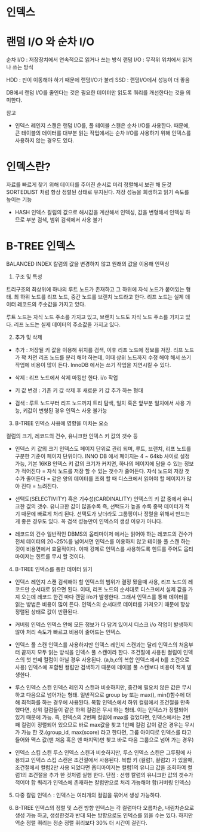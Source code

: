 # 인덱스

# 랜덤 I/O 와 순차 I/O
순차 I/O : 저장장치에서 연속적으로 읽거나 쓰는 방식
랜덤 I/O : 무작위 위치에서 읽거나 쓰는 방식

HDD : 핀이 이동해야 하기 때문에 랜덤I/O가 불리
SSD : 랜덤I/O에서 성능이 더 좋음

DB에서 랜덤 I/O를 줄인다는 것은 필요한 데이터만 읽도록 쿼리를 개선한다는 것을 의미한다.

참고
- 인덱스 레인지 스캔은 랜덤 I/O를, 풀 테이블 스캔은 순차 I/O를 사용한다. 때문에, 큰 테이블의 데이터를 대부분 읽는 작업에서는 순차 I/O를 사용하기 위해 인덱스를 사용하지 않는 경우도 있다.

# 인덱스란?
자료를 빠르게 찾기 위해 데이터를 주어진 순서로 미리 정렬해서 보관 해 둔것
SORTEDLIST 처럼 항상 정렬된 상태로 유지된다.
저장 성능을 희생하고 읽기 속도를 높이는 기능

- HASH 인덱스 
칼럼의 값으로 해시값을 계산해서 인덱싱, 값을 변형해서 인덱싱 하므로 부분 검색, 범위 검색에서 사용 불가

# B-TREE 인덱스
BALANCED INDEX
칼럼의 값을 변경하지 않고 원래의 값을 이용해 인덱싱

1. 구조 및 특성

트리구조의 최상위에 하나의 루트 노드가 존재하고 그 하위에 자식 노드가 붙어있는 형태.
최 하위 노드를 리프 노드, 중간 노드를 브랜치 노드라고 한다.
리프 노드는 실제 데이터 레코드의 주솟값을 가지고 있다.

루트 노드는 자식 노드 주소를 가지고 있고, 브랜치 노드도 자식 노드 주소를 가지고 있다. 리프 노드는 실제 데이터의 주소값을 가지고 있다.

2. 추가 및 삭제

- 추가 : 저장될 키 값을 이용해 위치를 검색, 이후 리프 노드에 정보를 저장.
리프 노드가 꽉 차면 리프 노드를 분리 해야 하는데, 이때 상위 노드까지 수정 해야 해서 쓰기 작업에 비용이 많이 든다.
InnoDB 에서는 쓰기 작업을 지연시킬 수 있다.

- 삭제 : 리프 노드에서 삭제 마킹만 한다. i/o 작업

- 키 값 변경 : 기존 키 값 삭제 후 새로운 키 값 추가 하는 형태

- 검색 : 루트 노드부터 리프 노드까지 트리 탐색, 일치 혹은 앞부분 일치에서 사용 가능, 키값이 변형된 경우 인덱스 사용 불가능

3. B-TREE 인덱스 사용에 영향을 미치는 요소

컬럼의 크기, 레코드의 건수, 유니크한 인덱스 키 값의 갯수 등

- 인덱스 키 값의 크기
인덱스도 페이지 단위로 관리 되며, 루트, 브랜치, 리프 노드를 구분한 기준이 페이지 단위이다.
INNO DB 에서 페이지는 4 ~ 64kb 사이로 설정 가능, 기본 16KB
인덱스 키 값의 크기가 커지면, 하나의 페이지에 담을 수 있는 정보가 적어진다 = 자식 노드를 저장 할 수 있는 갯수가 줄어든다.
자식 노드의 저장 갯수가 줄어든다 = 같은 양의 데이터를 조회 할 때 디스크에서 읽어야 할 페이지가 많아 진다 = 느려진다.

- 선택도(SELECTIVITY) 혹은 기수성(CARDINALITY)
인덱스의 키 값 중에서 유니크한 값의 갯수.
유니크한 값이 많을수록 즉, 선택도가 높을 수록 중복 데이터가 적기 때문에 빠르게 처리 된다.
선택도가 낮더라도 그룹핑이나 정렬을 위해서 만드는게 좋은 경우도 있다. 꼭 검색 성능만이 인덱스의 생성 이유가 아니다.

- 레코드의 건수
일반적인 DBMS의 옵티마이저 에서는 읽어야 하는 레코드의 건수가 전체 데이터의 20~25%를 넘어서면 인덱스를 이용하지 않고 테이블 풀 스캔 하는것이 비용면에서 효율적이다. 이때 강제로 인덱스를 사용하도록 힌트를 주어도 옵티마이저는 힌트를 무시 할 것이다.

4. B-TREE 인덱스를 통한 데이터 읽기

- 인덱스 레인지 스캔
검색해야 할 인덱스의 범위가 결정 됐을때 사용, 리프 노드의 레코드만 순서대로 읽으면 된다. 이때, 리프 노드의 순서대로 디스크에서 실제 값을 가져 오는데 레코드 한건 마다 랜덤 i/o가 발생한다. 그래서 인덱스를 통해 데이터를 읽는 방법은 비용이 많이 든다. 인덱스의 순서대로 데이터를 가져오기 때문에 항상 정렬된 상태로 값이 반환된다.

- 커버링 인덱스
인덱스 안에 모든 정보가 다 담겨 있어서 디스크 i/o 작업이 발생하지 않아 처리 속도가 빠르고 비용이 줄어드는 인덱스.

- 인덱스 풀 스캔
인덱스를 사용하지만 인덱스 레인지 스캔과는 달리 인덱스의 처음부터 끝까지 모두 읽는 방식을 인덱스 풀 스캔이라 한다.
조건절에 사용된 컬럼이 인덱스의 첫 번째 컬럼이 아닐 경우 사용된다. (a,b,c의 복합 인덱스에서 b를 조건으로 사용)
인덱스에 포함된 컬럼만 검색하기 때문에 테이블 풀 스캔보다 비용이 적게 발생한다.

- 루스 인덱스 스캔
인덱스 레인지 스캔과 비슷하지만, 중간에 필요치 않은 값은 무시 하고 다음으로 넘어가는 형태.
일반적으로 group by 또는 max(), min()함수에 대해 최적화를 하는 경우에 사용된다.
복합 인덱스에서 하위 컬럼에서 조건절을 만족 했다면, 상위 컬럼들이 같은 하위 컬럼은 무시 하는 형태.
이는 인덱스가 정렬되어 있기 때문에 가능.
즉, 인덱스의 2번째 컬럼에 max를 걸었다면, 인덱스에서는 2번째 컬럼이 정렬되어 있으므로 바로 max값을 찾고 1번째 컬럼 값이 같은 경우는 무시가 가능 한 것.(group_id, max(score) 라고 한다면, 그룹 아이디로 인덱스를 타고 들어와 맥스 값(맨 처음 혹은 맨 마지막)만 찾고 바로 다음 그룹으로 넘어 가는 경우)

- 인덱스 스킵 스캔
루스 인덱스 스캔과 비슷하지만, 루스 인덱스 스캔은 그루핑에 사용되고 인덱스 스킵 스캔은 조건절에서 사용된다.
복합 키 (컬럼1, 컬럼2) 가 있을때, 조건절에서 컬럼2만 사용 되었다면 옵티마이저는 컬럼1의 유니크 값을 조회하여 컬럼1의 조건절을 추가 한 것처럼 실행 한다.
단점 : 선행 칼럼의 유니크한 값의 갯수가 적어야 함
       쿼리가 인덱스에 존재하는 칼럼만으로 처리 가능해야 함(커버링 인덱스)

5. 다중 칼럼 인덱스 : 인덱스는 여러개의 컬럼을 묶어서 생성 가능하다.

6. B-TREE 인덱스의 정렬 및 스캔 방향
인덱스는 각 컬럼마다 오름차순, 내림차순으로 생성 가능 하고, 생성한것과 반대 되는 방향으로도 인덱스를 읽을 수는 있다.
하지만 역순 정렬 쿼리는 정순 정렬 쿼리보다 30% 더 시간이 걸린다.
